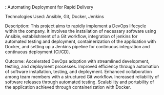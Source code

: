 : Automating Deployment for Rapid Delivery


Technologies Used: Ansible, Git, Docker, Jenkins


Description: This project aims to rapidly implement a DevOps lifecycle within the company. 
It involves the installation of necessary software using Ansible, establishment of a Git workflow, integration of jenkins for automated testing and deployment, 
containerization of the application with Docker, and setting up a Jenkins pipeline for continuous integration and continuous deployment (CI/CD).


Outcome: Accelerated DevOps adoption with streamlined development, testing, and deployment processes. 
Improved efficiency through automation of software installation, testing, and deployment.
Enhanced collaboration among team members with a structured Git workflow. 
Increased reliability of software releases through automated testing. Scalability and portability of the application achieved through containerization with Docker.
